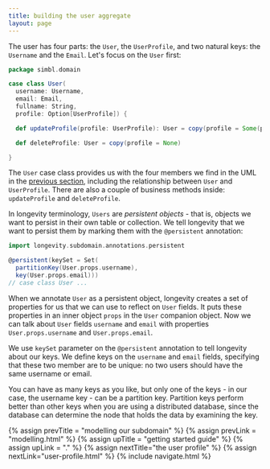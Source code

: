 ```yaml
---
title: building the user aggregate
layout: page
---
```


The user has four parts: the `User`, the `UserProfile`, and two
natural keys: the `Username` and the `Email`.  Let's focus on the
`User` first:

```scala
package simbl.domain

case class User(
  username: Username,
  email: Email,
  fullname: String,
  profile: Option[UserProfile]) {

  def updateProfile(profile: UserProfile): User = copy(profile = Some(profile))

  def deleteProfile: User = copy(profile = None)

}
```

The `User` case class provides us with the four members we find in the
UML in the [previous section](modelling.html), including the
relationship between `User` and `UserProfile`. There are also a couple
of business methods inside: `updateProfile` and `deleteProfile`.

In longevity terminology, `Users` are _persistent objects_ - that is,
objects we want to persist in their own table or collection. We tell
longevity that we want to persist them by marking them with the
`@persistent` annotation:

```scala
import longevity.subdomain.annotations.persistent

@persistent(keySet = Set(
  partitionKey(User.props.username),
  key(User.props.email)))
// case class User ...
```

When we annotate `User` as a persistent object, longevity creates a
set of properties for us that we can use to reflect on `User`
fields. It puts these properties in an inner object `props` in the
`User` companion object. Now we can talk about `User` fields
`username` and `email` with properties `User.props.username` and
`User.props.email`.

We use `keySet` parameter on the `@persistent` annotation to tell
longevity about our keys. We define keys on the `username` and `email`
fields, specifying that these two member are to be unique: no two
users should have the same username or email.

You can have as many keys as you like, but only one of the keys - in
our case, the username key - can be a partition key. Partition keys
perform better than other keys when you are using a distributed
database, since the database can determine the node that holds the
data by examining the key.

{% assign prevTitle = "modelling our subdomain" %}
{% assign prevLink = "modelling.html" %}
{% assign upTitle = "getting started guide" %}
{% assign upLink = "." %}
{% assign nextTitle="the user profile" %}
{% assign nextLink="user-profile.html" %}
{% include navigate.html %}

